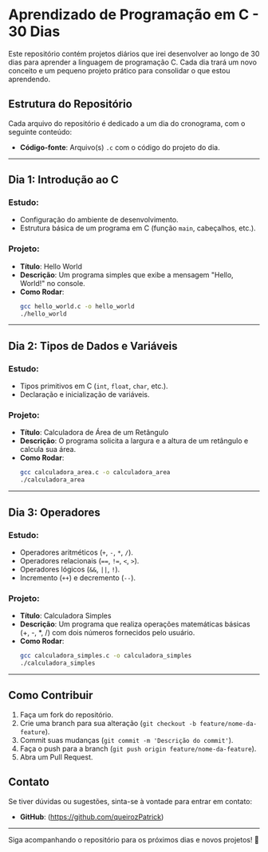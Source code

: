 # Aprendizado de Programação em C - 30 Dias

Este repositório contém projetos diários que irei desenvolver ao longo de 30 dias para aprender a linguagem de programação C. Cada dia trará um novo conceito e um pequeno projeto prático para consolidar o que estou aprendendo.

## Estrutura do Repositório

Cada arquivo do repositório é dedicado a um dia do cronograma, com o seguinte conteúdo:
- **Código-fonte**: Arquivo(s) `.c` com o código do projeto do dia.

---

## Dia 1: Introdução ao C

### Estudo:
- Configuração do ambiente de desenvolvimento.
- Estrutura básica de um programa em C (função `main`, cabeçalhos, etc.).

### Projeto:
- **Título**: Hello World
- **Descrição**: Um programa simples que exibe a mensagem "Hello, World!" no console.
- **Como Rodar**:
  ```bash
  gcc hello_world.c -o hello_world
  ./hello_world
  ```

---

## Dia 2: Tipos de Dados e Variáveis

### Estudo:
- Tipos primitivos em C (`int`, `float`, `char`, etc.).
- Declaração e inicialização de variáveis.

### Projeto:
- **Título**: Calculadora de Área de um Retângulo
- **Descrição**: O programa solicita a largura e a altura de um retângulo e calcula sua área.
- **Como Rodar**:
  ```bash
  gcc calculadora_area.c -o calculadora_area
  ./calculadora_area
  ```

---

## Dia 3: Operadores

### Estudo:
- Operadores aritméticos (`+`, `-`, `*`, `/`).
- Operadores relacionais (`==`, `!=`, `<`, `>`).
- Operadores lógicos (`&&`, `||`, `!`).
- Incremento (`++`) e decremento (`--`).

### Projeto:
- **Título**: Calculadora Simples
- **Descrição**: Um programa que realiza operações matemáticas básicas (+, -, *, /) com dois números fornecidos pelo usuário.
- **Como Rodar**:
  ```bash
  gcc calculadora_simples.c -o calculadora_simples
  ./calculadora_simples
  ```

---

## Como Contribuir

1. Faça um fork do repositório.
2. Crie uma branch para sua alteração (`git checkout -b feature/nome-da-feature`).
3. Commit suas mudanças (`git commit -m 'Descrição do commit'`).
4. Faça o push para a branch (`git push origin feature/nome-da-feature`).
5. Abra um Pull Request.

## Contato
Se tiver dúvidas ou sugestões, sinta-se à vontade para entrar em contato:
- **GitHub**: (https://github.com/queirozPatrick)

---

Siga acompanhando o repositório para os próximos dias e novos projetos! 🚀